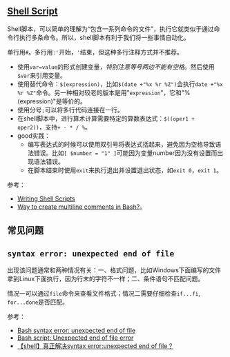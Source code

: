 ## [Shell Script](https://www.shellscript.sh/)

Shell脚本，可以简单的理解为“包含一系列命令的文件”，执行它就类似于通过命令行执行多条命令。所以，shell脚本有利于我们将一些事情自动化。


单行用`#`。多行用`:'`开始，`'`结束，但这种多行注释方式并不推荐。

- 使用`var=value`的形式创建变量，*特别注意等号两边不能有空格*。然后使用`$var`来引用变量。
- 使用替代命令：`$(expression)`，比如`$(date +"%x %r %Z")`会执行`date +"%x %r %Z"`命令。另一种相对较老的版本是用"`expression`"，它和"%(expression)"是等价的。
- 使用分号`;`可以将多行代码连接在一行。
- 在shell脚本中，进行算术计算需要特定的算数表达式：`$((oper1 + oper2))`，支持`+ - * / %`。
- good实践：
    - 编写表达式的时候可以使用双引号将表达式括起来，避免因为空格导致语法错误。比如`[ $number = "1" ]`可能因为变量number因为没有设置而出现语法错误。
    - 在脚本结束时使用`exit`来执行退出并设置退出状态，如`exit 0`，`exit 1`。


参考：

- [Writing Shell Scripts](https://linuxcommand.org/lc3_writing_shell_scripts.php)
- [Way to create multiline comments in Bash?](https://stackoverflow.com/questions/43158140/way-to-create-multiline-comments-in-bash)。



## 常见问题

## `syntax error: unexpected end of file`

出现该问题通常和两种情况有关：一、格式问题，比如Windows下面编写的文件拿到Linux下面执行，因为行末的字符不一样；二、条件语句不匹配问题。

情况一可以通过`file`命令来查看文件格式；情况二需要仔细检查`if...fi`, `for...done`是否匹配。

参考：

- [Bash syntax error: unexpected end of file](https://stackoverflow.com/questions/6366530/bash-syntax-error-unexpected-end-of-file)
- [Bash script: Unexpected end of file error](https://linuxconfig.org/bash-script-unexpected-end-of-file-error)
- [【shell】真正解决syntax error:unexpected end of file？](https://www.cnblogs.com/jessepeng/p/12202626.html)
